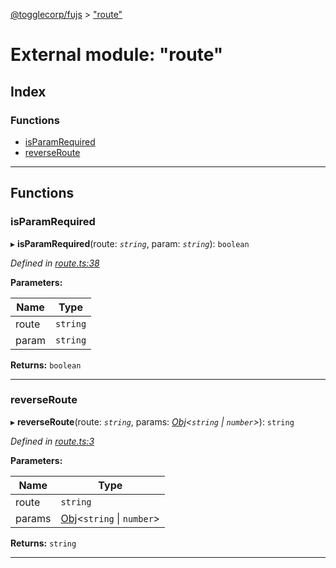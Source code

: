 [@togglecorp/fujs](../README.md) > ["route"](../modules/_route_.md)

# External module: "route"

## Index

### Functions

* [isParamRequired](_route_.md#isparamrequired)
* [reverseRoute](_route_.md#reverseroute)

---

## Functions

<a id="isparamrequired"></a>

###  isParamRequired

▸ **isParamRequired**(route: *`string`*, param: *`string`*): `boolean`

*Defined in [route.ts:38](https://github.com/toggle-corp/fujs/blob/bd560f8/src/route.ts#L38)*

**Parameters:**

| Name | Type |
| ------ | ------ |
| route | `string` |
| param | `string` |

**Returns:** `boolean`

___
<a id="reverseroute"></a>

###  reverseRoute

▸ **reverseRoute**(route: *`string`*, params: *[Obj](_declarations_.md#obj)<`string` \| `number`>*): `string`

*Defined in [route.ts:3](https://github.com/toggle-corp/fujs/blob/bd560f8/src/route.ts#L3)*

**Parameters:**

| Name | Type |
| ------ | ------ |
| route | `string` |
| params | [Obj](_declarations_.md#obj)<`string` \| `number`> |

**Returns:** `string`

___

